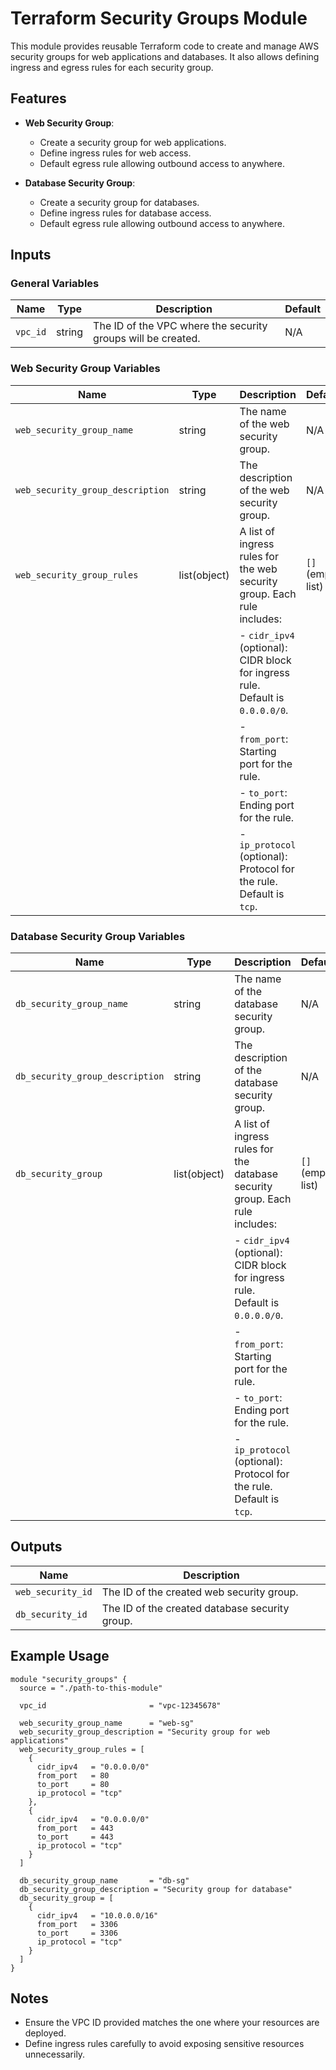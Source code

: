 # Terraform Security Groups Module

This module provides reusable Terraform code to create and manage AWS security groups for web applications and databases. It also allows defining ingress and egress rules for each security group.

## Features

- **Web Security Group**: 
  - Create a security group for web applications.
  - Define ingress rules for web access.
  - Default egress rule allowing outbound access to anywhere.

- **Database Security Group**:
  - Create a security group for databases.
  - Define ingress rules for database access.
  - Default egress rule allowing outbound access to anywhere.

## Inputs

### General Variables

| Name                           | Type   | Description                                       | Default     |
|--------------------------------|--------|---------------------------------------------------|-------------|
| `vpc_id`                       | string | The ID of the VPC where the security groups will be created. | N/A         |

### Web Security Group Variables

| Name                           | Type   | Description                                       | Default     |
|--------------------------------|--------|---------------------------------------------------|-------------|
| `web_security_group_name`      | string | The name of the web security group.              | N/A         |
| `web_security_group_description` | string | The description of the web security group.       | N/A         |
| `web_security_group_rules`     | list(object) | A list of ingress rules for the web security group. Each rule includes: | `[]` (empty list) |
|                                |        | - `cidr_ipv4` (optional): CIDR block for ingress rule. Default is `0.0.0.0/0`. |             |
|                                |        | - `from_port`: Starting port for the rule.       |             |
|                                |        | - `to_port`: Ending port for the rule.           |             |
|                                |        | - `ip_protocol` (optional): Protocol for the rule. Default is `tcp`. |             |

### Database Security Group Variables

| Name                           | Type   | Description                                       | Default     |
|--------------------------------|--------|---------------------------------------------------|-------------|
| `db_security_group_name`       | string | The name of the database security group.         | N/A         |
| `db_security_group_description` | string | The description of the database security group.  | N/A         |
| `db_security_group`            | list(object) | A list of ingress rules for the database security group. Each rule includes: | `[]` (empty list) |
|                                |        | - `cidr_ipv4` (optional): CIDR block for ingress rule. Default is `0.0.0.0/0`. |             |
|                                |        | - `from_port`: Starting port for the rule.       |             |
|                                |        | - `to_port`: Ending port for the rule.           |             |
|                                |        | - `ip_protocol` (optional): Protocol for the rule. Default is `tcp`. |             |

## Outputs

| Name                  | Description                                      |
|-----------------------|--------------------------------------------------|
| `web_security_id`     | The ID of the created web security group.        |
| `db_security_id`      | The ID of the created database security group.   |

## Example Usage

```hcl
module "security_groups" {
  source = "./path-to-this-module"

  vpc_id                       = "vpc-12345678"

  web_security_group_name      = "web-sg"
  web_security_group_description = "Security group for web applications"
  web_security_group_rules = [
    {
      cidr_ipv4   = "0.0.0.0/0"
      from_port   = 80
      to_port     = 80
      ip_protocol = "tcp"
    },
    {
      cidr_ipv4   = "0.0.0.0/0"
      from_port   = 443
      to_port     = 443
      ip_protocol = "tcp"
    }
  ]

  db_security_group_name       = "db-sg"
  db_security_group_description = "Security group for database"
  db_security_group = [
    {
      cidr_ipv4   = "10.0.0.0/16"
      from_port   = 3306
      to_port     = 3306
      ip_protocol = "tcp"
    }
  ]
}
```

## Notes
- Ensure the VPC ID provided matches the one where your resources are deployed.
- Define ingress rules carefully to avoid exposing sensitive resources unnecessarily.
